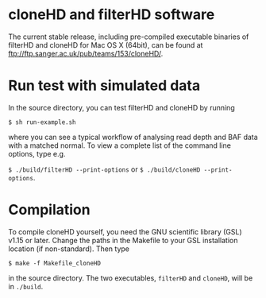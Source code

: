 # cloneHD and filterHD software

The current stable release, including pre-compiled executable binaries of filterHD and cloneHD for Mac OS X (64bit), can be found at <ftp://ftp.sanger.ac.uk/pub/teams/153/cloneHD/>. 

# Run test with simulated data

In the source directory, you can test filterHD and cloneHD by running

`$ sh run-example.sh`

where you can see a typical workflow of analysing read depth and BAF data with a matched normal. To view a complete list of the command line options, type e.g. 

`$ ./build/filterHD --print-options`  or  `$ ./build/cloneHD --print-options`.

# Compilation  

To compile cloneHD yourself, you need the GNU scientific library (GSL) v1.15 or later. Change the paths in the Makefile to your GSL installation location (if non-standard). Then type 

`$ make -f Makefile_cloneHD`

in the source directory. The two executables, `filterHD` and `cloneHD`, will be in `./build`.

